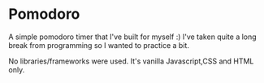# Pomodoro
A simple pomodoro timer that I've built for myself :) I've taken quite a long break from programming so I wanted to practice a bit.

No libraries/frameworks were used. It's vanilla Javascript,CSS and HTML only.
